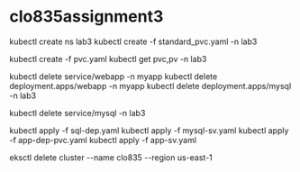 # clo835assignment3
kubectl create ns lab3
kubectl create -f standard_pvc.yaml -n lab3

kubectl create -f pvc.yaml
kubectl get pvc,pv -n lab3

kubectl delete service/webapp -n myapp
kubectl delete deployment.apps/webapp  -n myapp 
kubectl delete deployment.apps/mysql  -n lab3

kubectl delete service/mysql -n lab3

kubectl apply -f sql-dep.yaml 
kubectl apply -f mysql-sv.yaml
kubectl apply -f app-dep-pvc.yaml
kubectl apply -f app-sv.yaml

eksctl delete cluster --name clo835 --region us-east-1
